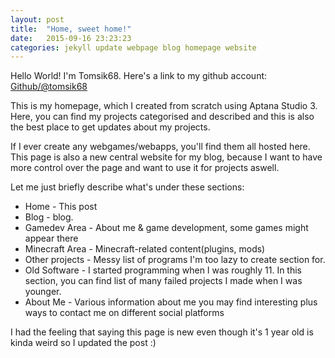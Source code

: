```yaml
---
layout: post
title:  "Home, sweet home!"
date:   2015-09-16 23:23:23
categories: jekyll update webpage blog homepage website
---
```


Hello World! I'm Tomsik68. Here's a link to my github account: [Github/@tomsik68](https://github.com/tomsik68)

This is my homepage, which I created from scratch using Aptana Studio 3. 
Here, you can find my projects categorised and described and this is also the best place to get updates about my projects.

If I ever create any webgames/webapps, you'll find them all hosted here. 
This page is also a new central website for my blog, because I want to have more control over the page and want to use it for projects aswell.

Let me just briefly describe what's under these sections:

* Home - This post
* Blog - blog.
* Gamedev Area - About me & game development, some games might appear there
* Minecraft Area - Minecraft-related content(plugins, mods)
* Other projects - Messy list of programs I'm too lazy to create section for.
* Old Software - I started programming when I was roughly 11. In this section, you can find list of many failed projects I made when I was younger.
* About Me - Various information about me you may find interesting plus ways to contact me on different social platforms

I had the feeling that saying this page is new even though it's 1 year old is kinda weird so I updated the post :)
